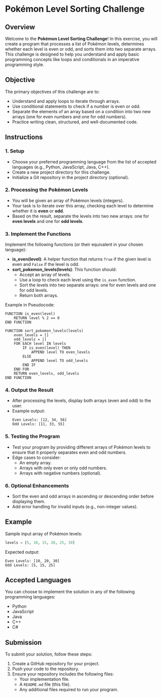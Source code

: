 # Pokémon Level Sorting Challenge

## Overview
Welcome to the **Pokémon Level Sorting Challenge**! In this exercise, you will create a program that processes a list of Pokémon levels, determines whether each level is even or odd, and sorts them into two separate arrays. This challenge is designed to help you understand and apply basic programming concepts like loops and conditionals in an imperative programming style.

## Objective
The primary objectives of this challenge are to:
- Understand and apply loops to iterate through arrays.
- Use conditional statements to check if a number is even or odd.
- Separate the elements of an array based on a condition into two new arrays (one for even numbers and one for odd numbers).
- Practice writing clean, structured, and well-documented code.

## Instructions

### 1. Setup
- Choose your preferred programming language from the list of accepted languages (e.g., Python, JavaScript, Java, C++).
- Create a new project directory for this challenge.
- Initialize a Git repository in the project directory (optional).

### 2. Processing the Pokémon Levels
- You will be given an array of Pokémon levels (integers).
- Your task is to iterate over this array, checking each level to determine whether it is **even** or **odd**.
- Based on the result, separate the levels into two new arrays: one for **even levels** and one for **odd levels**.

### 3. Implement the Functions
Implement the following functions (or their equivalent in your chosen language):

- **is_even(level)**: A helper function that returns `True` if the given level is even and `False` if the level is odd.
- **sort_pokemon_levels(levels)**: This function should:
  - Accept an array of levels.
  - Use a loop to check each level using the `is_even` function.
  - Sort the levels into two separate arrays: one for even levels and one for odd levels.
  - Return both arrays.

Example in Pseudocode:
```pseudo
FUNCTION is_even(level)
    RETURN level % 2 == 0
END FUNCTION

FUNCTION sort_pokemon_levels(levels)
    even_levels = []
    odd_levels = []
    FOR EACH level IN levels
        IF is_even(level) THEN
            APPEND level TO even_levels
        ELSE
            APPEND level TO odd_levels
        END IF
    END FOR
    RETURN even_levels, odd_levels
END FUNCTION
```

### 4. Output the Result
- After processing the levels, display both arrays (even and odd) to the user.
- Example output:
  ```
  Even Levels: [12, 34, 56]
  Odd Levels: [11, 33, 55]
  ```

### 5. Testing the Program
- Test your program by providing different arrays of Pokémon levels to ensure that it properly separates even and odd numbers.
- Edge cases to consider:
  - An empty array.
  - Arrays with only even or only odd numbers.
  - Arrays with negative numbers (optional).

### 6. Optional Enhancements
- Sort the even and odd arrays in ascending or descending order before displaying them.
- Add error handling for invalid inputs (e.g., non-integer values).

## Example

Sample input array of Pokémon levels:
```python
levels = [5, 10, 15, 20, 25, 30]
```

Expected output:
```
Even Levels: [10, 20, 30]
Odd Levels: [5, 15, 25]
```

## Accepted Languages
You can choose to implement the solution in any of the following programming languages:
- Python
- JavaScript
- Java
- C++
- C#

## Submission
To submit your solution, follow these steps:
1. Create a GitHub repository for your project.
2. Push your code to the repository.
3. Ensure your repository includes the following files:
   - Your implementation file.
   - A `README.md` file (this file).
   - Any additional files required to run your program.
